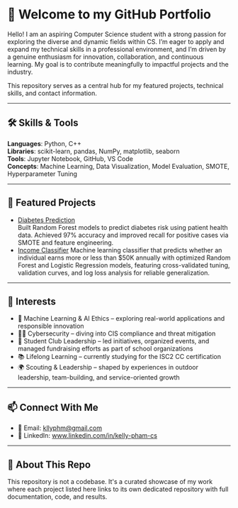# 👋 Welcome to my GitHub Portfolio

Hello! I am an aspiring Computer Science student with a strong passion for exploring the diverse and dynamic fields within CS. I’m eager to apply and expand my technical skills in a professional environment, and I’m driven by a genuine enthusiasm for innovation, collaboration, and continuous learning. My goal is to contribute meaningfully to impactful projects and the industry. 

This repository serves as a central hub for my featured projects, technical skills, and contact information.

---

## 🛠️ Skills & Tools

**Languages**: Python, C++  
**Libraries**: scikit-learn, pandas, NumPy, matplotlib, seaborn  
**Tools**: Jupyter Notebook, GitHub, VS Code  
**Concepts**: Machine Learning, Data Visualization, Model Evaluation, SMOTE, Hyperparameter Tuning

---

## 🔬 Featured Projects

- [Diabetes Prediction](https://github.com/kllyph/Diabetes-ML-Prediction)  
  Built Random Forest models to predict diabetes risk using patient health data. Achieved 97% accuracy and improved recall for positive cases via SMOTE and feature engineering.
- [Income Classifier](https://github.com/kllyph/income-classifier)
  Machine learning classifier that predicts whether an individual earns more or less than $50K annually with optimized Random Forest and Logistic Regression models, featuring cross-validated tuning, validation curves, and log loss analysis for reliable generalization.

---
## 🎯 Interests

- 🧠 Machine Learning & AI Ethics – exploring real-world applications and responsible innovation  
- 🕵️‍♂️ Cybersecurity – diving into CIS compliance and threat mitigation  
- 🏫 Student Club Leadership – led initiatives, organized events, and managed fundraising efforts as part of school organizations
- 📚 Lifelong Learning – currently studying for the ISC2 CC certification
- 🌍 Scouting & Leadership – shaped by experiences in outdoor leadership, team-building, and service-oriented growth  

---

## 📫 Connect With Me 

- 📧 Email: kllyphm@gmail.com  
- 💼 LinkedIn: www.linkedin.com/in/kelly-pham-cs
  
---

## 📌 About This Repo

This repository is not a codebase. It's a curated showcase of my work where each project listed here links to its own dedicated repository with full documentation, code, and results.

